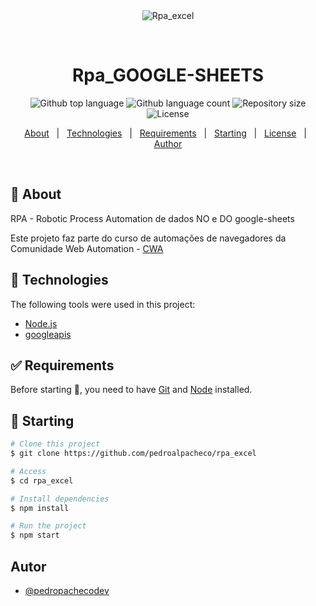 <div align="center" id="top"> 
  <img src="./.github/app.gif" alt="Rpa_excel" />

  &#xa0;

  <!-- <a href="https://rpa_excel.netlify.app">Demo</a> -->
</div>

<h1 align="center">Rpa_GOOGLE-SHEETS</h1>

<p align="center">
  <img alt="Github top language" src="https://img.shields.io/github/languages/top/pedroalpacheco/rpa_excel?color=56BEB8">

  <img alt="Github language count" src="https://img.shields.io/github/languages/count/pedroalpacheco/rpa_excel?color=56BEB8">

  <img alt="Repository size" src="https://img.shields.io/github/repo-size/pedroalpacheco/rpa_excel?color=56BEB8">

  <img alt="License" src="https://img.shields.io/github/license/pedroalpacheco/rpa_excel?color=56BEB8">

  <!-- <img alt="Github issues" src="https://img.shields.io/github/issues/pedroalpacheco/rpa_excel?color=56BEB8" /> -->

  <!-- <img alt="Github forks" src="https://img.shields.io/github/forks/pedroalpacheco/rpa_excel?color=56BEB8" /> -->

  <!-- <img alt="Github stars" src="https://img.shields.io/github/stars/pedroalpacheco/rpa_excel?color=56BEB8" /> -->
</p>

<!-- Status -->

<!-- <h4 align="center"> 
	🚧  Rpa_excel 🚀 Under construction...  🚧
</h4> 

<hr> -->

<p align="center">
  <a href="#dart-about">About</a> &#xa0; | &#xa0; 
  <a href="#rocket-technologies">Technologies</a> &#xa0; | &#xa0;
  <a href="#white_check_mark-requirements">Requirements</a> &#xa0; | &#xa0;
  <a href="#checkered_flag-starting">Starting</a> &#xa0; | &#xa0;
  <a href="#memo-license">License</a> &#xa0; | &#xa0;
  <a href="https://github.com/pedroalpacheco" target="_blank">Author</a>
</p>

<br>

## :dart: About ##

RPA - Robotic Process Automation de dados NO e DO google-sheets

Este projeto faz parte do curso de automações de navegadores da Comunidade Web Automation - [CWA](https://pedropachecodev.com.br/)


## :rocket: Technologies ##

The following tools were used in this project:

- [Node.js](https://nodejs.org/en/)
- [googleapis](https://www.npmjs.com/package/googleapis)

## :white_check_mark: Requirements ##

Before starting :checkered_flag:, you need to have [Git](https://git-scm.com) and [Node](https://nodejs.org/en/) installed.

## :checkered_flag: Starting ##

```bash
# Clone this project
$ git clone https://github.com/pedroalpacheco/rpa_excel

# Access
$ cd rpa_excel

# Install dependencies
$ npm install

# Run the project
$ npm start


```

## Autor

- [@pedropachecodev](https://github.com/pedroalpacheco)


